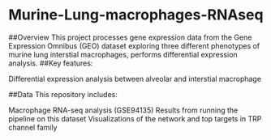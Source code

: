 # Murine-Lung-macrophages-RNAseq
##Overview
This project processes gene expression data from the Gene Expression Omnibus (GEO) dataset exploring three different phenotypes of murine lung interstial macrophages, performs differential expression analysis.
##Key features:

Differential expression analysis between alveolar and interstial macrophage 

##Data
This repository includes:

Macrophage RNA-seq analysis (GSE94135)
Results from running the pipeline on this dataset
Visualizations of the network and top targets in TRP channel family

